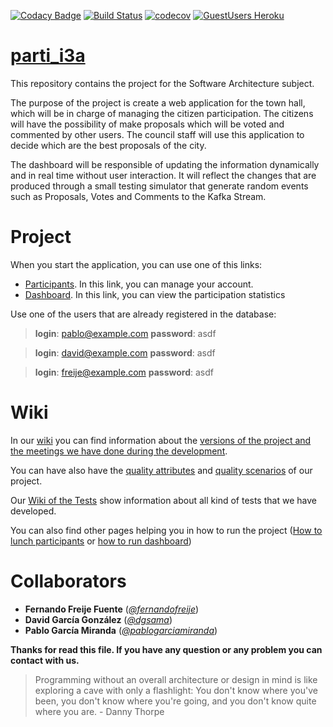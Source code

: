 [![Codacy Badge](https://api.codacy.com/project/badge/Grade/6808a4f5333e4f73a0ebeac78b3fe57b)](https://www.codacy.com/app/pablogarciamiranda/parti_i3a?utm_source=github.com&amp;utm_medium=referral&amp;utm_content=Arquisoft/parti_i3a&amp;utm_campaign=Badge_Grade)
[![Build Status](https://travis-ci.org/Arquisoft/parti_i3a.svg?branch=master)](https://travis-ci.org/Arquisoft/parti_i3a)
[![codecov](https://codecov.io/gh/Arquisoft/parti_i3a/branch/master/graph/badge.svg)](https://codecov.io/gh/Arquisoft/parti_i3a)
[![GuestUsers Heroku](https://img.shields.io/badge/View%20on-Heroku-ff69b4.svg)](http://participants-i3a.herokuapp.com/participants_i3a/) 


# [parti_i3a](https://arquisoft.github.io/parti_i3a/)

This repository contains the project for the Software Architecture subject.

The purpose of the project is create a web application for the town hall, which will be in charge of managing the citizen participation. The citizens will have the possibility of make proposals which will be voted and commented by other users. The council staff will use this application to decide which are the best proposals of the city.

The dashboard will be responsible of updating the information dynamically and in real time without user interaction. It will reflect the changes that are produced through a small testing simulator that generate random events such as Proposals, Votes and Comments to the Kafka Stream.

# Project

When you start the application, you can use one of this links:
- [Participants](http://participants-i3a.herokuapp.com/participants_i3a). In this link, you can manage your account.
- [Dashboard](http://localhost:8080/dashboard_i3a). In this link, you can view the participation statistics

Use one of the users that are already registered in the database:
> **login**: pablo@example.com **password**: asdf

> **login**: david@example.com **password**: asdf

> **login**: freije@example.com **password**: asdf


# Wiki

In our [wiki](https://github.com/Arquisoft/parti_i3a/wiki) you can find information about the [versions of the project and the meetings we have done during the development](https://github.com/Arquisoft/parti_i3a/wiki/Versions-and-meetings).

You can have also have the [quality attributes](https://github.com/Arquisoft/parti_i3a/wiki/Quality-Attributes) and [quality scenarios](https://github.com/Arquisoft/parti_i3a/wiki/Quality-Scenarios) of our project.

Our [Wiki of the Tests](https://github.com/Arquisoft/parti_i3a/wiki/Testing) show information about all kind of tests that we have developed.


You can also find other pages helping you in how to run the project ([How to lunch participants](https://github.com/Arquisoft/parti_i3a/wiki/How-to-run-Participants) or [how to run dashboard](https://github.com/Arquisoft/parti_i3a/wiki/How-to-run-Dashboard))

# Collaborators

- **Fernando Freije Fuente** (_[@fernandofreije](https://github.com/fernandofreije)_)
- **David García González** (_[@dgsama](https://github.com/dgsama)_)
- **Pablo García Miranda** (_[@pablogarciamiranda](https://github.com/pablogarciamiranda)_)


**Thanks for read this file. If you have any question or any problem you can contact with us.**
>Programming without an overall architecture or design in mind is like exploring a cave with only a flashlight: You don't know where you've been, you don't know where you're going, and you don't know quite where you are. - Danny Thorpe
